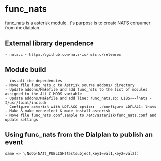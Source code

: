 # func_nats
func_nats is a asterisk module.
It's purpose is to create NATS consumer from the dialplan.


##  External library dependence
    - nats.c - https://github.com/nats-io/nats.c/releases

##  Module build
    - Install the dependencies
    - Move file func_nats.c to Astrisk source addons/ directory
    - Update addons/Makefile and add func_nats to the list of modules assigned to the ALL_C_MODS variable	
    - Update addons/Makefile and add line: func_nats.so: LIBS+=-lnats -I/usr/local/include
    - Configure asterisk with LDFLAGS option:  ./configure LDFLAGS=-lnats
    - Make & make menuselect & make install asterisk
    - Move file func_nats.conf.sample to /etc/asterisk/func_nats.conf and update settings


## Using func_nats from the Dialplan to publish an event
```
same => n,NoOp(NATS_PUBLISH(testsubject,key1=val1,key2=val2))
```
